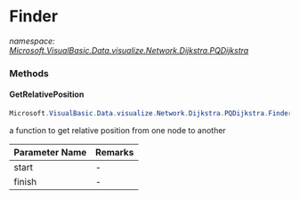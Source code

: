 ﻿# Finder
_namespace: [Microsoft.VisualBasic.Data.visualize.Network.Dijkstra.PQDijkstra](./index.md)_





### Methods

#### GetRelativePosition
```csharp
Microsoft.VisualBasic.Data.visualize.Network.Dijkstra.PQDijkstra.Finder.GetRelativePosition(System.Int32,System.Int32)
```
a function to get relative position from one node to another

|Parameter Name|Remarks|
|--------------|-------|
|start|-|
|finish|-|



